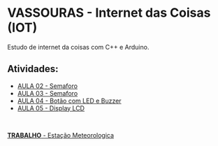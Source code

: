 # VASSOURAS - Internet das Coisas (IOT)

Estudo de internet da coisas com C++ e Arduino.

## Atividades:

* [AULA 02 - Semaforo](https://github.com/Leandro-Cardoso/Univassouras-IOT/tree/main/aula02)
* [AULA 03 - Semaforo](https://github.com/Leandro-Cardoso/Univassouras-IOT/tree/main/aula03)
* [AULA 04 - Botão com LED e Buzzer](https://github.com/Leandro-Cardoso/Univassouras-IOT/tree/main/aula04)
* [AULA 05 - Display LCD](https://github.com/Leandro-Cardoso/Univassouras-IOT/tree/main/aula05)

<br>

[**TRABALHO** - Estação Meteorologica](https://github.com/Leandro-Cardoso/Univassouras-IOT/tree/main/trabalho)
